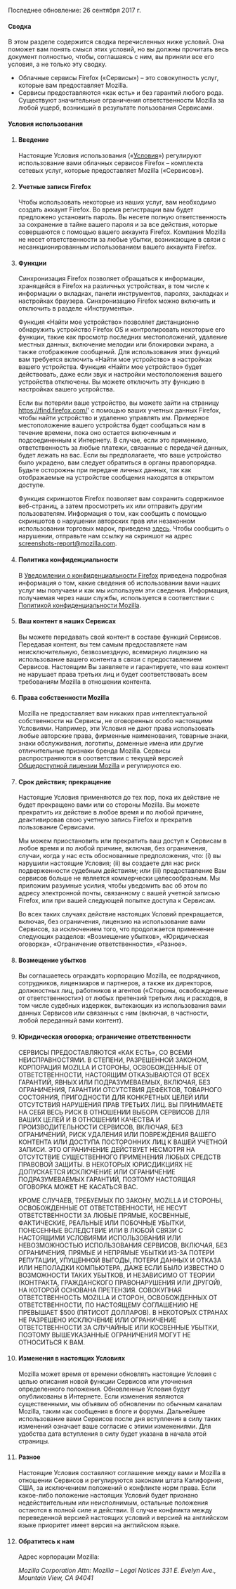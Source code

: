 Последнее обновление: 26 сентября 2017 г.

#### Сводка

В этом разделе содержится сводка перечисленных ниже условий. Она поможет вам понять смысл этих условий, но вы должны прочитать весь документ полностью, чтобы, соглашаясь с ним, вы приняли все его условия, а не только эту сводку.

- Облачные сервисы Firefox («Сервисы») – это совокупность услуг, которые вам предоставляет Mozilla.
- Сервисы предоставляются «как есть» и без гарантий любого рода. Существуют значительные ограничения ответственности Mozilla за любой ущерб, возникший в результате пользования Сервисами.

#### Условия использования

1. #### Введение

    Настоящие Условия использования («<u>Условия</u>») регулируют использование вами облачных сервисов Firefox – комплекта сетевых услуг, которые предоставляет Mozilla («Сервисов»).

2. #### Учетные записи Firefox

    Чтобы использовать некоторые из наших услуг, вам необходимо создать аккаунт Firefox.  Во время регистрации вам будет предложено установить пароль. Вы несете полную ответственность за сохранение в тайне вашего пароля и за все действия, которые совершаются с помощью вашего аккаунта Firefox. Компания Mozilla не несет ответственности за любые убытки, возникающие в связи с несанкционированным использованием вашего аккаунта Firefox.

3. #### Функции

    Синхронизация Firefox позволяет обращаться к информации, хранящейся в Firefox на различных устройствах, в том числе к информации о вкладках, панели инструментов, паролях, закладках и настройках браузера. Синхронизацию Firefox можно включить и отключить в разделе «Инструменты».

    Функция «Найти мое устройство» позволяет дистанционно обнаружить устройство Firefox OS и контролировать некоторые его функции, такие как просмотр последних местоположений, удаление местных данных, включение мелодии или блокировки экрана, а также отображение сообщений. Для использования этих функций вам требуется включить «Найти мое устройство» в настройках вашего устройства. Функция «Найти мое устройство» будет действовать, даже если звук и настройки местоположения вашего устройства отключены. Вы можете отключить эту функцию в настройках вашего устройства.

    Если вы потеряли ваше устройство, вы можете зайти на страницу https://find.firefox.com/' с помощью ваших учетных данных Firefox, чтобы найти устройство и удаленно управлять им. Примерное местоположение вашего устройства будет сообщаться нам в течение времени, пока оно остается включенным и подсоединенным к Интернету. В случае, если это применимо, ответственность за любые платежи, связанные с передачей данных, будет лежать на вас. Если вы предполагаете, что ваше устройство было украдено, вам следует обратиться в органы правопорядка. Будьте осторожны при передаче личных данных, так как отображаемые на устройстве сообщения находятся в открытом доступе.
    
    Функция скриншотов Firefox позволяет вам сохранить содержимое веб-страниц, а затем просмотреть их или отправить другим пользователям. Информация о том, как сообщить с помощью скриншотов о нарушении авторских прав или незаконном использовании торговых марок, приведена [здесь](https://www.mozilla.org/about/legal/report-infringement/). Чтобы сообщить о нарушении, отправьте нам ссылку на скриншот на адрес screenshots-report@mozilla.com.

4. #### Политика конфиденциальности

    В [Уведомлении о конфиденциальности Firefox](https://www.mozilla.org/privacy/firefox/) приведена подробная информация о том, какие сведения об использовании вами наших услуг мы получаем и как мы используем эти сведения. Информация, получаемая через наши службы, используется в соответствии с [Политикой конфиденциальности Mozilla](https://www.mozilla.org/privacy/).

5. #### Ваш контент в наших Сервисах

    Вы можете передавать свой контент в составе функций Сервисов. Передавая контент, вы тем самым предоставляете нам неисключительную, безвозмездную, всемирную лицензию на использование вашего контента в связи с предоставлением Сервисов. Настоящим Вы заявляете и гарантируете, что ваш контент не нарушает права третьих лиц и будет соответствовать всем требованиям Mozilla в отношении контента.

6. #### Права собственности Mozilla

    Mozilla не предоставляет вам никаких прав интеллектуальной собственности на Сервисы, не оговоренных особо настоящими Условиями. Например, эти Условия не дают права использовать любые авторские права, фирменные наименования, товарные знаки, знаки обслуживания, логотипы, доменные имена или другие отличительные признаки бренда Mozilla. Сервисы распространяются в соответствии с текущей версией [Общедоступной лицензии Mozilla](https://www.mozilla.org/MPL/) и регулируются ею.

7. #### Срок действия; прекращение

    Настоящие Условия применяются до тех пор, пока их действие не будет прекращено вами или со стороны Mozilla. Вы можете прекратить их действие в любое время и по любой причине, деактивировав свою учетную запись Firefox и прекратив пользование Сервисами.

    Мы можем приостановить или прекратить ваш доступ к Сервисам в любое время и по любой причине, включая, без ограничения, случаи, когда у нас есть обоснованные предположения, что: (i) вы нарушили настоящие Условия; (ii) вы создаете для нас риск подверженности судебным действиям; или (iii) предоставление Вам сервисов больше не является коммерчески целесообразным. Мы приложим разумные усилия, чтобы уведомить вас об этом по адресу электронной почты, связанному с вашей учетной записью Firefox, или при вашей следующей попытке доступа к Сервисам.

    Во всех таких случаях действие настоящих Условий прекращается, включая, без ограничения, лицензию на использование вами Сервисов, за исключением того, что продолжается применение следующих разделов: «Возмещение убытков», «Юридическая оговорка», «Ограничение ответственности», «Разное».

8. #### Возмещение убытков

    Вы соглашаетесь ограждать корпорацию Mozilla, ее подрядчиков, сотрудников, лицензиаров и партнеров, а также их директоров, должностных лиц, работников и агентов («Стороны, освобожденные от ответственности») от любых претензий третьих лиц и расходов, в том числе судебных издержек, вытекающих из использования вами данных Сервисов или связанных с ним (включая, в частности, любой переданный вами контент).

9. #### Юридическая оговорка; ограничение ответственности

    СЕРВИСЫ ПРЕДОСТАВЛЯЮТСЯ «КАК ЕСТЬ», СО ВСЕМИ НЕИСПРАВНОСТЯМИ. В СТЕПЕНИ, РАЗРЕШЕННОЙ ЗАКОНОМ, КОРПОРАЦИЯ MOZILLA И СТОРОНЫ, ОСВОБОЖДЕННЫЕ ОТ ОТВЕТСТВЕННОСТИ, НАСТОЯЩИМ ОТКАЗЫВАЮТСЯ ОТ ВСЕХ ГАРАНТИЙ, ЯВНЫХ ИЛИ ПОДРАЗУМЕВАЕМЫХ, ВКЛЮЧАЯ, БЕЗ ОГРАНИЧЕНИЯ, ГАРАНТИИ ОТСУТСТВИЯ ДЕФЕКТОВ, ТОВАРНОГО СОСТОЯНИЯ, ПРИГОДНОСТИ ДЛЯ КОНКРЕТНЫХ ЦЕЛЕЙ ИЛИ ОТСУТСТВИЯ НАРУШЕНИЯ ПРАВ ТРЕТЬИХ ЛИЦ. ВЫ ПРИНИМАЕТЕ НА СЕБЯ ВЕСЬ РИСК В ОТНОШЕНИИ ВЫБОРА СЕРВИСОВ ДЛЯ ВАШИХ ЦЕЛЕЙ И В ОТНОШЕНИИ КАЧЕСТВА И ПРОИЗВОДИТЕЛЬНОСТИ СЕРВИСОВ, ВКЛЮЧАЯ, БЕЗ ОГРАНИЧЕНИЙ, РИСК УДАЛЕНИЯ ИЛИ ПОВРЕЖДЕНИЯ ВАШЕГО КОНТЕНТА ИЛИ ДОСТУПА ПОСТОРОННИХ ЛИЦ К ВАШЕЙ УЧЕТНОЙ ЗАПИСИ. ЭТО ОГРАНИЧЕНИЕ ДЕЙСТВУЕТ НЕСМОТРЯ НА ОТСУТСТВИЕ СУЩЕСТВЕННОГО ПРИМЕНЕНИЯ ЛЮБЫХ СРЕДСТВ ПРАВОВОЙ ЗАЩИТЫ. В НЕКОТОРЫХ ЮРИСДИКЦИЯХ НЕ ДОПУСКАЕТСЯ ИСКЛЮЧЕНИЕ ИЛИ ОГРАНИЧЕНИЕ ПОДРАЗУМЕВАЕМЫХ ГАРАНТИЙ, ПОЭТОМУ НАСТОЯЩАЯ ОГОВОРКА МОЖЕТ НЕ КАСАТЬСЯ ВАС.

    КРОМЕ СЛУЧАЕВ, ТРЕБУЕМЫХ ПО ЗАКОНУ, MOZILLA И СТОРОНЫ, ОСВОБОЖДЕННЫЕ ОТ ОТВЕТСТВЕННОСТИ, НЕ НЕСУТ ОТВЕТСТВЕННОСТИ ЗА ЛЮБЫЕ ПРЯМЫЕ, КОСВЕННЫЕ, ФАКТИЧЕСКИЕ, РЕАЛЬНЫЕ ИЛИ ПОБОЧНЫЕ УБЫТКИ, ПОНЕСЕННЫЕ ВСЛЕДСТВИЕ ИЛИ В ЛЮБОЙ СВЯЗИ С НАСТОЯЩИМИ УСЛОВИЯМИ ИСПОЛЬЗОВАНИЯ ИЛИ НЕВОЗМОЖНОСТЬЮ ИСПОЛЬЗОВАНИЯ СЕРВИСОВ, ВКЛЮЧАЯ, БЕЗ ОГРАНИЧЕНИЯ, ПРЯМЫЕ И НЕПРЯМЫЕ УБЫТКИ ИЗ-ЗА ПОТЕРИ РЕПУТАЦИИ, УПУЩЕННОЙ ВЫГОДЫ, ПОТЕРИ ДАННЫХ И ОТКАЗА ИЛИ НЕПОЛАДКИ КОМПЬЮТЕРА, ДАЖЕ ЕСЛИ БЫЛО ИЗВЕСТНО О ВОЗМОЖНОСТИ ТАКИХ УБЫТКОВ, И НЕЗАВИСИМО ОТ ТЕОРИИ (КОНТРАКТА, ГРАЖДАНСКОГО ПРАВОНАРУШЕНИЯ ИЛИ ДРУГОЙ), НА КОТОРОЙ ОСНОВАНА ПРЕТЕНЗИЯ. СОВОКУПНАЯ ОТВЕТСТВЕННОСТЬ MOZILLA И СТОРОН, ОСВОБОЖДЕННЫХ ОТ ОТВЕТСТВЕННОСТИ, ПО НАСТОЯЩЕМУ СОГЛАШЕНИЮ НЕ ПРЕВЫШАЕТ $500 (ПЯТИСОТ ДОЛЛАРОВ). В НЕКОТОРЫХ СТРАНАХ НЕ РАЗРЕШЕНО ИСКЛЮЧЕНИЕ ИЛИ ОГРАНИЧЕНИЕ ОТВЕТСТВЕННОСТИ ЗА СЛУЧАЙНЫЕ ИЛИ КОСВЕННЫЕ УБЫТКИ, ПОЭТОМУ ВЫШЕУКАЗАННЫЕ ОГРАНИЧЕНИЯ МОГУТ НЕ ОТНОСИТЬСЯ К ВАМ.

10. #### Изменения в настоящих Условиях

    Mozilla может время от времени обновлять настоящие Условия с целью описания новой функции Сервисов или уточнения определенного положения. Обновленные Условия будут опубликованы в Интернете. Если изменения являются существенными, мы объявим об обновлении по обычным каналам Mozilla, таким как сообщения в блоге и форумы. Дальнейшее использование вами Сервисов после дня вступления в силу таких изменений означает ваше согласие с этими изменениями. Для удобства дата вступления в силу будет указана в начала этой страницы.

11. #### Разное

    Настоящие Условия составляют соглашение между вами и Mozilla в отношении Сервисов и регулируются законами штата Калифорния, США, за исключением положений о конфликте норм права. Если какое-либо положение настоящих Условий будет признано недействительным или неисполнимым, остальные положения остаются в полной силе и действии. В случае конфликта между переведенной версией настоящих условий и версией на английском языке приоритет имеет версия на английском языке.

12. #### Обратитесь к нам

    Адрес корпорации Mozilla:

    <address>
      Mozilla Corporation 
      Attn: Mozilla – Legal Notices 
      331 E. Evelyn Ave., 
      Mountain View, CA 94041 
    </address>
